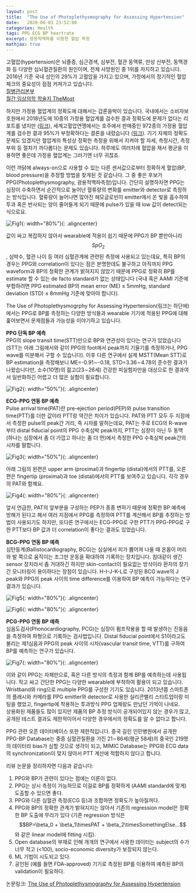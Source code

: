```yaml
---
layout: post
title:  "The Use of Photoplethysmography for Assessing Hypertension"
date:   2020-06-03 23:52:00
categories: Health
tags: PPG ECG BP heartrate
excerpt: 광용적맥파를 이용한 혈압 측정
mathjax: true
---
```


고혈압(hypertension)은 뇌졸증, 심근경색, 심부전, 혈관 동맥류, 만성 신부전, 동맥경화 등 다양한 심뇌혈관질환의 원인이며, 전체 사망원인 중 1위를 차지하고 있습니다. 2016년 기준 국내 성인의 29%가 고혈압을 가지고 있으며, 가정에서의 정기적인 혈압체크의 중요성이 점점 커져가고 있습니다.<br>
[질병관리본부](http://health.cdc.go.kr/health/HealthInfoArea/HealthInfo/View.do?idx=15080#tagID1)<br>
[월간 임상의학 학술지 TheMost](http://www.mostonline.co.kr/news/articleView.html?idxno=95713)


하지만 가정용 혈압계의 정확도에 대해서는 갑론을박이 있습니다. 국내에서는 소비자보호원에서 2018년도에 10종의 가정용 혈압계를 검수한 결과 정확도에 문제가 없다는 리포트를 냈지만 ([링크](https://www.kca.go.kr/home/board/download.do?menukey=4062&fno=10021479&bid=00000146&did=1002637363)), 세계고혈압연맹에서는 호주에서 판매중인 972종의 가정용 혈압계를 검수한 결과 95%가 부정확하다는 결론을 내렸습니다 ([링크](https://www.ahajournals.org/doi/10.1161/HYPERTENSIONAHA.120.14719)). 기기 자체의 정확도 문제도 있겠지만 혈압계의 특성상 정확한 측정을 위해서 지켜야 할 자세, 측정시간, 측정부위 등 절차가 까다롭다는 문제도 있습니다. 하루에도 여러차례 혈압을 재서 평균을 이용하면 좋은데 가정용 혈압계는 그러기엔 너무 귀찮죠.


이런 까닭에 always-on으로 사용할 수 있는 다른 센서값으로부터 정확하게 혈압(BP, blood pressure)을 추정할 방법을 찾게된 것 같습니다. 그 중 좋은 후보가 PPG(Photoplethysmography, 광용적맥파측정)입니다. 간단히 설명하자면 PPG는 심장이 수축하면서 순간적으로 늘어난 혈류량의 변화를 emitter와 detector로 측정하는 방식입니다. 혈류량이 늘어나면 많아진 헤모글로빈이 emitter에서 쏜 빛을 흡수하여 투과 혹은 반사되는 양이 줄어들게 되기 때문에 pulse가 있을 때 low 값이 detect되는 식으로요. 

![Fig1](https://jiryang.github.io/img/how_ppg_works.png "How PPG Works"){: width="80%"}{: .aligncenter}


값이 싸고 복잡하지 않아서 wearable에 적용이 쉽기 때문에 PPG가 BP 뿐만아니라 $$SpO_2$$, 심박수, 혈관 나이 등 여러 심혈관계에 관련된 측정에 사용되고 있는데요, 특히 BP의 경우는 PPG와 correlation이 있다는 점은 분명한데도 불구하고 아직까지 PPG waveform과 BP의 정확한 관계가 밝혀지지 않았기 때문에 PPG로 정확히 BP를 estimate 할 수 있는 de facto standard가 없는 상태입니다 (국내 혹은 AAMI 기준에 부합하려면 PPG estimated BP의 mean error (ME) $\leq$ 5mmHg, standard deviation (STD) $\leq$ 8mmHg 기준에 맞아야 합니다).


The Use of Photoplethysmogrphy for Assessing Hypertension(링크는 하단에)에서는 PPG로 BP를 측정하는 다양한 방식들과 wearable 기기에 적용된 PPG에 대해 훑어보면서 문제점들과 가능성을 이야기하고 있습니다.


**PPG 단독 BP 예측**<br>
PPG의 slope transit time(STT)만으로 BP와 연관성이 있다는 연구가 있었습니다 (STT는 아래 그림에서와 같이 PPG의 foot에서 peak까지 기울기를 측정하거나, PPG wave를 미분해서 구할 수 있습니다). 이후 다른 연구에서 실제 MSTT(Mean STT)로 BP estimation을 측정해보니 ME=-0.91$\sim$-0.18, STD=3.36$\sim$4.78의 준수한 결과가 나왔습니다만, 소수(10명)의 젊고(23$\sim$26세) 건강한 피실험자만을 대상으로 한 결과여서 일반화하긴 어렵고 더 많은 실험이 필요합니다.

![Fig2](https://jiryang.github.io/img/stt.PNG "Slope Transit Time"){: width="50%"}{: .aligncenter}


**ECG-PPG 연동 BP 예측**<br>
Pulse arrival time(PAT)란 pre-ejection period(PEP)와 pulse transition time(PTT)를 더한 값이라 PTT랑 약간은 차이가 있습니다. PAT와 PTT 모두 두 지점에서 측정한 pulse의 peak간 거리, 즉 시차를 말하는데요, PAT는 주로 ECG의 R-wave부터 distal fiducial point의 PPG 수축심박 peak까지, PTT는 심장이 아닌 두 동맥 (하나는 심장에서 좀 더 가깝고 하나는 좀 더 먼)에서 측정한 PPG 수축심박 peak간의 시차를 말합니다.<br>

![Fig3](https://jiryang.github.io/img/ecg_n_ppg.PNG "ECG and PPG"){: width="50%"}{: .aligncenter}


아래 그림의 왼편은 upper arm (proximal)과 fingertip (distal)에서의 PTT를, 오른편은 fingertip (proximal)과 toe (distal)에서의 PTT를 보여주고 있습니다. 각각 경우의 PAT와 함께요.

![Fig4](https://jiryang.github.io/img/pat_n_ptt.PNG "Difference between PAT and PTT"){: width="80%"}{: .aligncenter}


앞서 언급한, PAT의 앞부분을 구성하는 PEP가 종종 변하기 때문에 정확한 BP 예측에 방해가 된다고 해서 여러 지점에서 PPG를 측정하여 PTT를 계산해서 BP를 추정하는 방법이 사용되기도 하지만, 또다른 연구에서는 ECG-PPG로 구한 PTT가 PPG-PPG로 구한 PTT보다 BP 값과 더 correlation이 좋다는 결과도 있었습니다.


**BCG-PPG 연동 BP 예측**<br>
심탄동계(Ballistocardiography, BCG)는 심실에서 피가 뿜어져 나올 때 온몸이 머리와 발 쪽으로 움직이는 조그만 운동을 확대하여 기록하는 장치입니다. 침대같이 생긴 sensor 장치라서 좀 거대하긴 하지만 skin-contact이 필요없는 방식이라 환자의 장기간 모니터링이 용이하다는 장점이 있습니다. H-I-J-K-L로 구성된 BCG wave의 J peak와 PPG의 peak 사이의 time difference를 이용하여 BP 예측이 가능하다는 연구 결과가 있습니다.

![Fig5](https://jiryang.github.io/img/bcg.jpg "Ballistocardiography Device"){: width="80%"}{: .aligncenter}


![Fig6](https://jiryang.github.io/img/bcg_n_ppg.PNG "BCG and PPG"){: width="80%"}{: .aligncenter}


**PCG-PPG 연동 BP 예측**<br>
심음도검사(Phonocardiography, PCG)는 심장이 펌프작용을 할 때 발생하는 진동음을 측정하여 파형으로 기록하는 검사법입니다. Distal fiducial point에서 S1이라고도 불리는 제1심음과 PPG의 peak 사이의 시차(vascular transit time, VTT)를 구하여 BP를 예측하는 연구가 있습니다.

![Fig7](https://jiryang.github.io/img/pcg_n_ppg.PNG "PCG and PPG"){: width="80%"}{: .aligncenter}


이와 같이 PPG는 자체만으로, 혹은 다른 방식의 측정과 함께 BP를 예측하는데 사용됩니다. 작고 싸고 간단한 PPG는 다양한 wearable에 부착하여 활용이 되고 있습니다. Wristband와 ring으로 multiple PPG를 구성한 기기도 있습니다. 2013년쯤 스마트폰의 플래시와 카메라를 PPG emitter와  detector로 사용한 실리콘밸리 스타트업이랑 미팅을 했었고, fingertip에 착용하는 투과방식 PPG 업체랑도 만났던 기억이 나네요.<br>
상용화된 제품들도 많이 있지만 제품의 BP 추정 방식이 공개되어있지 않는 경우가 많고, 공개된 테스트 결과도 제한적이어서 다양한 경우에서의 정확도를 알 수 없다고 합니다.


PPG 관련 오픈 데이터베이스 또한 제한적입니다. 중국 길린 인민병원에서 공개한 PPG-BP Database는 중증 심혈관질환을 가진 21$\sim$86세(평균 58세)의 중국인 219명의 데이터라 bias가 심할 것으로 생각이 되고, MIMIC Database는 PPG와 ECG data의 synchronization이 맞지 않아서 PTT 계산에 적합하지 않다고 합니다.


리뷰 논문을 정리하자면 다음과 같습니다:<br>
1. PPG와 BP가 관련이 있다는 점에는 이론이 없다.
2. PPG는 상시 측정이 가능하므로 이걸로 BP를 정확하게 (AAMI standard에 맞게) 도출할 수 있으면 좋다.
3. PPG와 다른 심혈관 측정(ECG 등)과 조합하면 정확도가 높아질꺼다.
4. PPG와 BP의 정확한 관계가 밝혀지지는 않아서 기존의 regression model은 정확한 BP 도출에 무리가 있다 (기존 regression 방식은 $$BP=\beta_0 + \beta_1\timesPAT + \beta_2\timesSomethingElse...$$와 같은 linear model에 fitting 시킴).
5. Open database의 부재로 인해 개개의 연구에서 사용한 데이터는 subject의 수가 너무 적고 (<100), socio-economic diversity가 보장되지 않는다.
6. ML 기법이 시도되고 있다.
7. 공인된 (예를 들면 FDA-approved) 기기로 측정된 BP를 이용하여 예측된 BP의 validation이 필요하다.


논문링크: [The Use of Photoplethysmography for Assessing Hypertension](https://www.nature.com/articles/s41746-019-0136-7.pdf)
